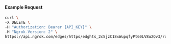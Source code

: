 <!-- Code generated for API Clients. DO NOT EDIT. -->

#### Example Request

```bash
curl \
-X DELETE \
-H "Authorization: Bearer {API_KEY}" \
-H "Ngrok-Version: 2" \
https://api.ngrok.com/edges/https/edghts_2cSjzC18xWupqfyPt60LV8u2Qv3/routes/edghtsrt_2cSjzA9hKb4HkBSTOaU3QwmQH2W/backend
```
